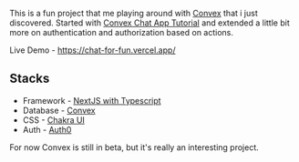 This is a fun project that me playing around with [Convex](https://www.convex.dev/) that i just discovered. Started with [Convex Chat App Tutorial](https://docs.convex.dev/getting-started/basics/chat-app) and extended a little bit more on authentication and authorization based on actions.

Live Demo - https://chat-for-fun.vercel.app/

## Stacks

- Framework - [NextJS with Typescript](https://nextjs.org/)
- Database - [Convex](https://www.convex.dev/)
- CSS - [Chakra UI](https://chakra-ui.com/)
- Auth - [Auth0](https://auth0.com/)

For now Convex is still in beta, but it's really an interesting project.
